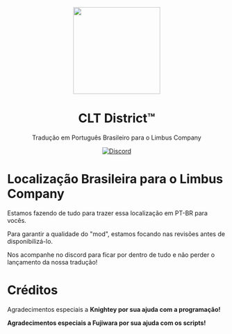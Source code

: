 <div align="center">
<a href="https://github.com/Eike-Felipe/LimbusCompanyBrazilianTranslationTeam">
   <img src="https://github.com/user-attachments/assets/ad72ac35-21f9-4b47-a578-20affbe558fb" width="200" height="200" />
</a>
   
# CLT District™
Tradução em Português Brasileiro para o Limbus Company

[![Discord](https://img.shields.io/badge/Servidor%20de%20Limbus%20Company%20Brasileiro-641E16?style=plastic&logo=discord&logoColor=473DBF&link=https://discord.com/invite/limbus-brasil)](https://discord.com/invite/limbus-brasil)
</div>


# Localização Brasileira para o Limbus Company

Estamos fazendo de tudo para trazer essa localização em PT-BR para vocês.

Para garantir a qualidade do "mod", estamos focando nas revisões antes de disponibilizá-lo. 

Nos acompanhe no discord para ficar por dentro de tudo e não perder o lançamento da nossa tradução!



# Créditos
Agradecimentos especiais a <b>Knightey<b> por sua ajuda com a programação!

Agradecimentos especiais a <b>Fujiwara<b> por sua ajuda com os scripts!
